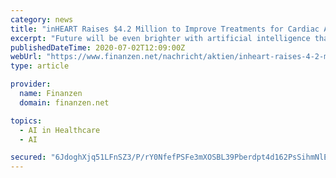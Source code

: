 ```yaml
---
category: news
title: "inHEART Raises $4.2 Million to Improve Treatments for Cardiac Arrhythmias With Medical Imaging, Artificial Intelligence and Numerical Simulations"
excerpt: "Future will be even brighter with artificial intelligence that already allows ... become a worldwide leader in image-guided diagnosis, therapy planning and navigation software solutions for ..."
publishedDateTime: 2020-07-02T12:09:00Z
webUrl: "https://www.finanzen.net/nachricht/aktien/inheart-raises-4-2-million-to-improve-treatments-for-cardiac-arrhythmias-with-medical-imaging-artificial-intelligence-and-numerical-simulations-9033854"
type: article

provider:
  name: Finanzen
  domain: finanzen.net

topics:
  - AI in Healthcare
  - AI

secured: "6JdoghXjq51LFnSZ3/P/rY0NfefPSFe3mXOSBL39Pberdpt4d162PsSihmNlEY1lphH5/Cb7/U468F2/dFoECSd+UIBipWR0itdCrJ2+X10eaCNV3POLczNjgh5vepz6Wi3haCvJvn8t5j7amIhyagSoHLOil4V+SXEwYhOX9R23qR0d5G2en7dcSz/cnERX/kzEms/yIeFZe1u9tR9KUAeyP5PETWSXGxa7G/M1Fe35hdgHj7hNx0y7qoIKYwg/xP+ey+ET4YpKKdWihjuVugE+sgdicvSmnpENJ4bATXkXhw1r7/MdCH73sccaM63Pj9YYOZB4D4qc0+SZusx0ug==;0Cd2QGfRRDeror6P4l0TEg=="
---
```


